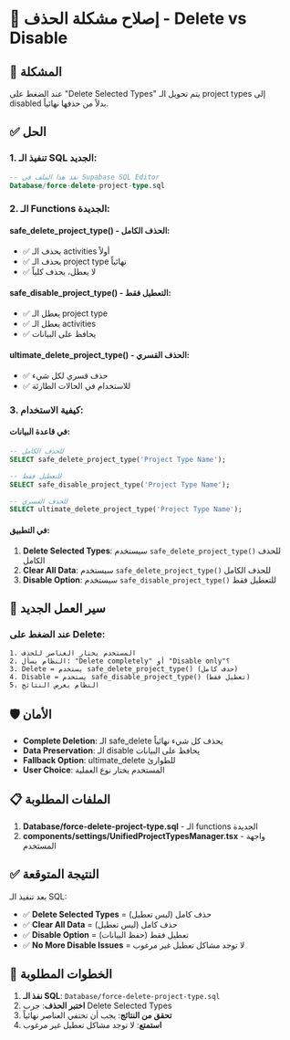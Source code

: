 # 🔧 إصلاح مشكلة الحذف - Delete vs Disable

## 🎯 المشكلة
عند الضغط على "Delete Selected Types" يتم تحويل الـ project types إلى disabled بدلاً من حذفها نهائياً.

## ✅ الحل

### 1. **تنفيذ الـ SQL الجديد:**
```sql
-- نفذ هذا الملف في Supabase SQL Editor
Database/force-delete-project-type.sql
```

### 2. **الـ Functions الجديدة:**

#### **safe_delete_project_type()** - الحذف الكامل:
- ✅ يحذف الـ activities أولاً
- ✅ يحذف الـ project type نهائياً
- ✅ لا يعطل، يحذف كلياً

#### **safe_disable_project_type()** - التعطيل فقط:
- ✅ يعطل الـ project type
- ✅ يعطل الـ activities
- ✅ يحافظ على البيانات

#### **ultimate_delete_project_type()** - الحذف القسري:
- ✅ حذف قسري لكل شيء
- ✅ للاستخدام في الحالات الطارئة

### 3. **كيفية الاستخدام:**

#### **في قاعدة البيانات:**
```sql
-- للحذف الكامل
SELECT safe_delete_project_type('Project Type Name');

-- للتعطيل فقط  
SELECT safe_disable_project_type('Project Type Name');

-- للحذف القسري
SELECT ultimate_delete_project_type('Project Type Name');
```

#### **في التطبيق:**
1. **Delete Selected Types**: سيستخدم `safe_delete_project_type()` للحذف الكامل
2. **Clear All Data**: سيستخدم `safe_delete_project_type()` للحذف الكامل
3. **Disable Option**: سيستخدم `safe_disable_project_type()` للتعطيل فقط

## 🔄 سير العمل الجديد

### عند الضغط على Delete:
```
1. المستخدم يختار العناصر للحذف
2. النظام يسأل: "Delete completely" أو "Disable only"؟
3. Delete = يستخدم safe_delete_project_type() (حذف كامل)
4. Disable = يستخدم safe_disable_project_type() (تعطيل فقط)
5. النظام يعرض النتائج
```

## 🛡️ الأمان

- **Complete Deletion**: الـ safe_delete يحذف كل شيء نهائياً
- **Data Preservation**: الـ disable يحافظ على البيانات
- **Fallback Option**: ultimate_delete للطوارئ
- **User Choice**: المستخدم يختار نوع العملية

## 📋 الملفات المطلوبة

1. **Database/force-delete-project-type.sql** - الـ functions الجديدة
2. **components/settings/UnifiedProjectTypesManager.tsx** - واجهة المستخدم

## ✅ النتيجة المتوقعة

بعد تنفيذ الـ SQL:
- ✅ **Delete Selected Types** = حذف كامل (ليس تعطيل)
- ✅ **Clear All Data** = حذف كامل (ليس تعطيل)
- ✅ **Disable Option** = تعطيل فقط (حفظ البيانات)
- ✅ **No More Disable Issues** = لا توجد مشاكل تعطيل غير مرغوب

## 🚀 الخطوات المطلوبة

1. **نفذ الـ SQL**: `Database/force-delete-project-type.sql`
2. **اختبر الحذف**: جرب Delete Selected Types
3. **تحقق من النتائج**: يجب أن تختفي العناصر نهائياً
4. **استمتع**: لا توجد مشاكل تعطيل غير مرغوب

